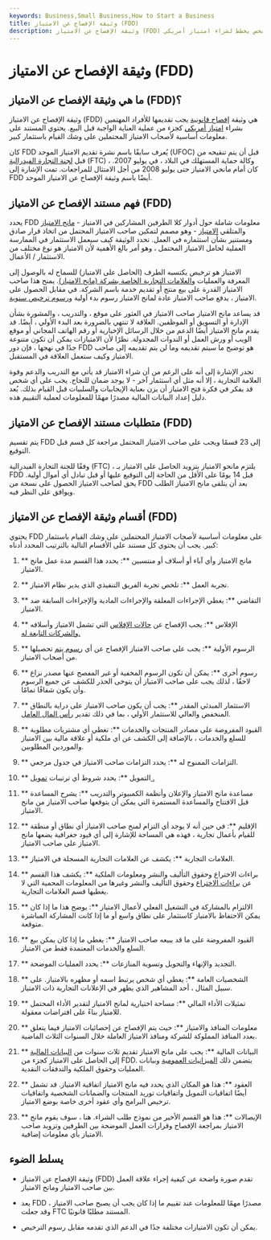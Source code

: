 ```yaml
---
keywords: Business,Small Business,How to Start a Business
title: وثيقة الإفصاح عن الامتياز (FDD)
description: وثيقة الإفصاح عن الامتياز (FDD) هي شكل قانوني يجب إعطاؤه لأي شخص يخطط لشراء امتياز أمريكي.
---
```


# وثيقة الإفصاح عن الامتياز (FDD)
## ما هي وثيقة الإفصاح عن الامتياز (FDD)؟

وثيقة الإفصاح عن الامتياز (FDD) هي وثيقة [إفصاح قانونية](/disclosure) يجب تقديمها للأفراد المهتمين بشراء [امتياز أمريكي](/franchise) كجزء من عملية العناية الواجبة قبل البيع. يحتوي المستند على معلومات أساسية لأصحاب الامتياز المحتملين على وشك القيام باستثمار كبير.

كان FDD يُعرف سابقًا باسم نشرة تقديم الامتياز الموحد (UFOC) قبل أن يتم تنقيحه من قبل [لجنة التجارة الفيدرالية](/ftc) (FTC) ، وكالة حماية المستهلك في البلاد ، في يوليو 2007. كان أمام مانحي الامتياز حتى يوليو 2008 من أجل الامتثال للمراجعات. تمت الإشارة إلى FDD أيضًا باسم وثيقة الإفصاح عن الامتياز الموحد.

## فهم مستند الإفصاح عن الامتياز (FDD)

يحدد FDD معلومات شاملة حول أدوار كلا الطرفين المشاركين في الامتياز - [مانح الامتياز](/franchiser) والمتلقي [الامتياز](/franchisee) - وهو مصمم لتمكين صاحب الامتياز المحتمل من اتخاذ قرار صادق ومستنير بشأن استثماره في العمل. تحدد الوثيقة كيف سيعمل الاستثمار في الممارسة العملية لحامل الامتياز المحتمل ، وهو أمر بالغ الأهمية لأن الامتياز هو نوع مختلف من الاستثمار / الأعمال.

الامتياز هو ترخيص يكتسبه الطرف (الحاصل على الامتياز) للسماح له بالوصول إلى المعرفة والعمليات [والعلامات التجارية الخاصة بشركة (مانح الامتياز)](/trademark). يمنح هذا صاحب الامتياز القدرة على بيع منتج أو تقديم خدمة باسم الشركة. في مقابل الحصول على الامتياز ، يدفع صاحب الامتياز عادة لمانح الامتياز رسوم بدء أولية [ورسوم ترخيص سنوية](/licensing-fee).

قد يساعد مانح الامتياز صاحب الامتياز في العثور على موقع ، والتدريب ، والمشورة بشأن الإدارة أو التسويق أو الموظفين. العلاقة لا تنتهي بالضرورة بعد البدء الأولي ، أيضًا. قد يقدم مانح الامتياز أيضًا الدعم من خلال الرسائل الإخبارية أو رقم الهاتف المجاني أو موقع الويب أو ورش العمل أو الندوات المجدولة. نظرًا لأن الامتيازات يمكن أن تكون متنوعة جدًا في نهجها ، فإن دور FDD هو توضيح ما سيتم تقديمه وما لن يتم تقديمه إلى صاحب الامتياز وكيف ستعمل العلاقة في المستقبل.

تجدر الإشارة إلى أنه على الرغم من أن شراء الامتياز قد يأتي مع التدريب والدعم وقوة العلامة التجارية ، إلا أنه مثل أي استثمار آخر - لا يوجد ضمان للنجاح. يجب على أي شخص قد يفكر في فكرة فتح الامتياز أن يزن بعناية الإيجابيات والسلبيات قبل القيام بذلك. يُعد دليل إعداد البيانات المالية مصدرًا مهمًا للمعلومات لعملية التقييم هذه.

## متطلبات مستند الإفصاح عن الامتياز (FDD)

يتم تقسيم FDD إلى 23 قسمًا ويجب على صاحب الامتياز المحتمل مراجعة كل قسم قبل التوقيع.

وفقًا للجنة التجارة الفيدرالية (FTC) ، يلتزم مانحو الامتياز بتزويد الحاصل على الامتياز بـ FDD قبل 14 يومًا على الأقل من الحاجة إلى التوقيع عليها أو قبل تبادل أي أموال أولية. يحق لصاحب الامتياز الحصول على نسخة من FDD بعد أن يتلقى مانح الامتياز الطلب ويوافق على النظر فيه.

## أقسام وثيقة الإفصاح عن الامتياز (FDD)

يحتوي FDD على معلومات أساسية لأصحاب الامتياز المحتملين على وشك القيام باستثمار كبير. يجب أن يحتوي كل مستند على الأقسام التالية بالترتيب المحدد أدناه:

1. ** مانح الامتياز وأي آباء أو أسلاف أو منتسبين **: يحدد هذا القسم مدة عمل مانح الامتياز.

1. ** تجربة العمل **: تلخص تجربة الفريق التنفيذي الذي يدير نظام الامتياز.

1. ** التقاضي **: يغطي الإجراءات المعلقة والإجراءات المادية والإجراءات السابقة ضد الامتياز.

1. ** الإفلاس **: يجب الإفصاح عن [حالات الإفلاس](/bankruptcy) التي تشمل الامتياز وأسلافه [والشركات التابعة له.](/affiliate)

1. ** الرسوم الأولية **: يجب على صاحب الامتياز الإفصاح عن أي [رسوم يتم](/fee) تحصيلها من أصحاب الامتياز.

1. ** رسوم أخرى **: يمكن أن تكون الرسوم المخفية أو غير المفصح عنها مصدر نزاع لاحقًا ، لذلك يجب على صاحب الامتياز أن يتوخى الحذر للكشف عن جميع الرسوم وأن يكون شفافًا تمامًا.

1. ** الاستثمار المبدئي المقدر **: يجب أن يكون صاحب الامتياز على دراية بالنطاق المنخفض والعالي للاستثمار الأولي ، بما في ذلك تقدير [رأس المال العامل](/workingcapital).

1. ** القيود المفروضة على مصادر المنتجات والخدمات **: تغطي أي مشتريات مطلوبة للسلع والخدمات ، بالإضافة إلى الكشف عن أي ملكية أو علاقة مالية بين الامتياز والموردين المطلوبين.

1. ** التزامات الممنوح له **: يحدد التزامات صاحب الامتياز في جدول مرجعي.

1. ** التمويل **: يحدد شروط أي ترتيبات [تمويل .](/financing)

1. ** مساعدة مانح الامتياز والإعلان وأنظمة الكمبيوتر والتدريب **: يشرح المساعدة قبل الافتتاح والمساعدة المستمرة التي يمكن أن يتوقعها صاحب الامتياز من مانح الامتياز.

1. ** الإقليم **: في حين أنه لا يوجد أي التزام لمنح صاحب الامتياز أي نطاق أو منطقة للقيام بأعمال تجارية ، فهذه هي المساحة للإشارة إلى أي قيود جغرافية يضعها مانح الامتياز على صاحب الامتياز.

1. ** العلامات التجارية **: يكشف عن العلامات التجارية المسجلة في الامتياز.

1. ** براءات الاختراع وحقوق التأليف والنشر ومعلومات الملكية **: يكشف هذا القسم عن [براءات الاختراع](/patent) وحقوق التأليف والنشر وغيرها من المعلومات المحمية التي لا يغطيها قسم العلامات التجارية.

1. ** الالتزام بالمشاركة في التشغيل الفعلي لأعمال الامتياز **: يوضح هذا ما إذا كان يمكن الاحتفاظ بالامتياز كاستثمار على نطاق واسع أو ما إذا كانت المشاركة المباشرة متوقعة.

1. ** القيود المفروضة على ما قد يبيعه صاحب الامتياز **: يغطي ما إذا كان يمكن بيع السلع والخدمات المعتمدة فقط من الامتياز.

1. ** التجديد والإنهاء والتحويل وتسوية المنازعات **: يحدد العمليات الموضحة.

1. ** الشخصيات العامة **: يغطي أي شخص يرتبط اسمه أو مظهره بالامتياز. على سبيل المثال ، أحد المشاهير الذي يظهر في الإعلانات التجارية ذات الامتياز.

1. ** تمثيلات الأداء المالي **: مساحة اختيارية لمانح الامتياز لتقدير الأداء المحتمل للامتياز بناءً على افتراضات معقولة.

1. ** معلومات المنافذ والامتياز **: حيث يتم الإفصاح عن إحصائيات الامتياز فيما يتعلق بعدد المنافذ المملوكة للشركة ومنافذ الامتياز العاملة خلال السنوات الثلاث الماضية.

1. ** البيانات المالية **: يجب على مانح الامتياز تقديم ثلاث سنوات من [البيانات المالية](/financial-statements) إلى الحاصل على الامتياز كجزء من FDD. يتضمن ذلك [الميزانيات العمومية](/balancesheet) وبيانات العمليات وحقوق الملكية والتدفقات النقدية.

1. ** العقود **: هذا هو المكان الذي يحدد فيه مانح الامتياز اتفاقية الامتياز. قد تشمل أيضًا اتفاقيات التمويل واتفاقيات توريد المنتجات والضمانات الشخصية واتفاقيات ترخيص البرامج وأي عقود أخرى خاصة بوضع الامتياز.

1. ** الإيصالات **: هذا هو القسم الأخير من نموذج طلب الشراء. هنا ، سوف يقوم مانح الامتياز بمراجعة الإفصاح وقرارات العمل الموضحة بين الطرفين وتزويد صاحب الامتياز بأي معلومات إضافية.

## يسلط الضوء

- وثيقة الإفصاح عن الامتياز (FDD) تقدم صورة واضحة عن كيفية إجراء علاقة العمل بين صاحب الامتياز ومانح الامتياز.

- يعد FDD مصدرًا مهمًا للمعلومات عند تقييم ما إذا كان يجب أن يصبح صاحب الامتياز ، وقد جعلت FTC المستند مطلبًا قانونيًا.

- يمكن أن تكون الامتيازات مختلفة جدًا في الدعم الذي تقدمه مقابل رسوم الترخيص.

